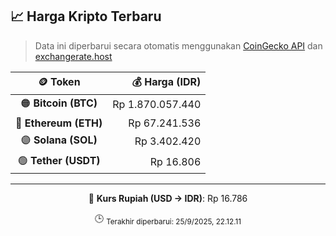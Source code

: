 

<!-- HARGA_KRIPTO -->
## 📈 Harga Kripto Terbaru

> Data ini diperbarui secara otomatis menggunakan [CoinGecko API](https://www.coingecko.com/) dan [exchangerate.host](https://exchangerate.host/)

<div align="center">

| 🪙 Token | 💰 Harga (IDR) |
|:------:|---------------:|
| 🟠 **Bitcoin (BTC)**   | Rp 1.870.057.440 |
| 🔵 **Ethereum (ETH)**  | Rp 67.241.536 |
| 🟣 **Solana (SOL)**    | Rp 3.402.420 |
| 🟢 **Tether (USDT)**   | Rp 16.806 |

---

💱 **Kurs Rupiah (USD → IDR)**: Rp 16.786

🕒 <sub>Terakhir diperbarui: 25/9/2025, 22.12.11</sub>

</div>
<!-- /HARGA_KRIPTO -->